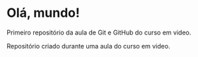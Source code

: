 # Olá, mundo!
 Primeiro repositório da aula de Git e GitHub do curso em video.

 Repositório criado durante uma aula do curso em video.

